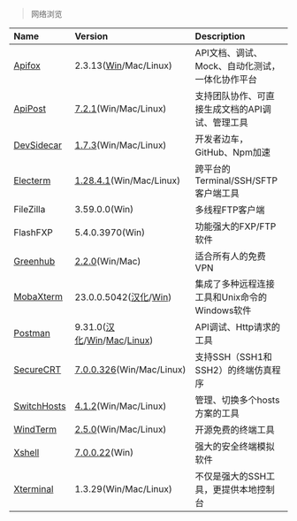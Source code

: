 > 网络浏览

| Name          | Version                                                             | Description                                     |
| :------------ | :------------------------------------------------------------------ | :---------------------------------------------- |
| [Apifox]      | 2.3.13([Win][AF-Win]/Mac/Linux)                                     | API文档、调试、Mock、自动化测试，一体化协作平台 |
| [ApiPost]     | [7.2.1][ApiPost-Down](Win/Mac/Linux)                                | 支持团队协作、可直接生成文档的API调试、管理工具 |
| [DevSidecar]  | [1.7.3][DevSidecar-Down](Win/Mac/Linux)                             | 开发者边车，GitHub、Npm加速                     |
| [Electerm]    | [1.28.4.1][Electerm-Down](Win/Mac/Linux)                            | 跨平台的Terminal/SSH/SFTP客户端工具             |
| FileZilla     | 3.59.0.0(Win)                                                       | 多线程FTP客户端                                 |
| FlashFXP      | 5.4.0.3970(Win)                                                     | 功能强大的FXP/FTP软件                           |
| [Greenhub]    | [2.2.0][Greenhub-Down](Win/Mac)                                     | 适合所有人的免费VPN                             |
| [MobaXterm]   | 23.0.0.5042([汉化][MobaXterm-Cn]/[Win][MobaXterm-Win])              | 集成了多种远程连接工具和Unix命令的Windows软件   |
| [Postman]     | 9.31.0([汉化][PM-Cn]/[Win][PM-Win]/[Mac][PM-Mac]/[Linux][PM-Linux]) | API调试、Http请求的工具                         |
| [SecureCRT]   | [7.0.0.326][SecureCRT-Down](Win/Mac/Linux)                          | 支持SSH（SSH1和SSH2）的终端仿真程序             |
| [SwitchHosts] | [4.1.2][SwitchHosts-Down](Win/Mac/Linux)                            | 管理、切换多个hosts方案的工具                   |
| [WindTerm]    | [2.5.0][WindTerm-Down](Win/Mac/Linux)                               | 开源免费的终端工具                              |
| [Xshell]      | [7.0.0.22][Xshell-Down](Win)                                        | 强大的安全终端模拟软件                          |
| [Xterminal]   | 1.3.29(Win/Mac/Linux)                                               | 不仅是强大的SSH工具，更提供本地控制台           |

[Apifox]: https://www.apifox.cn/ '跳转主页'
[AF-Win]: https://cdn.apifox.cn/download/Apifox-windows-latest.zip '点击下载'
[ApiPost]: https://www.apipost.cn/ '跳转主页'
[ApiPost-Down]: https://www.apipost.cn/download.html '跳转下载页'
[DevSidecar]: https://github.com/docmirror/dev-sidecar '跳转主页'
[DevSidecar-Down]: https://github.com/docmirror/dev-sidecar/releases '跳转下载页'
[Electerm]: https://electerm.html5beta.com/index-zh_cn.html '跳转主页'
[Electerm-Down]: https://github.com/electerm/electerm/releases '跳转下载页'
[Greenhub]: https://greenhubtx.ga/ '跳转主页'
[Greenhub-Down]: https://github.com/ghotst0xdeadbeef/Greenhub-desktop/releases/ '跳转下载页'
[MobaXterm]: https://mobaxterm.mobatek.net/ '跳转主页'
[MobaXterm-Cn]: https://github.com/RipplePiam/MobaXterm-Chinese-Simplified '跳转汉化下载页'
[MobaXterm-Win]: https://mobaxterm.mobatek.net/download.html '跳转下载页'
[Postman]: https://www.postman.com/ '跳转主页'
[PM-Cn]: https://github.com/hlmd/Postman-cn/releases '跳转汉化包下载页'
[PM-Win]: https://dl.pstmn.io/download/latest/win64 '点击下载'
[PM-Mac]: https://dl.pstmn.io/download/latest/osx '点击下载'
[PM-Linux]: https://dl.pstmn.io/download/latest/linux64 '点击下载'
[SecureCRT]: https://www.vandyke.com/products/securecrt/index.html '跳转主页'
[SecureCRT-Down]: https://www.vandyke.com/cgi-bin/releases.php?product=securecrt '跳转下载页'
[SwitchHosts]: https://swh.app/zh '跳转主页'
[SwitchHosts-Down]: https://github.com/oldj/SwitchHosts/releases '跳转下载页'
[WindTerm]: https://kingtoolbox.github.io/ '跳转主页'
[WindTerm-Down]: https://github.com/kingToolbox/WindTerm/releases '跳转下载页'
[Xshell]: https://www.xshell.com/zh/xshell/ '跳转主页'
[Xshell-Down]: https://www.xshell.com/zh/xshell-download/ '跳转下载页'
[Xterminal]: https://www.xterminal.cn/ '跳转主页'
